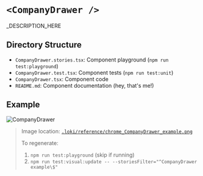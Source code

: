 # `<CompanyDrawer />`

<CompanyDrawer />_DESCRIPTION_HERE

## Directory Structure

- `CompanyDrawer.stories.tsx`: Component playground (`npm run test:playground`)
- `CompanyDrawer.test.tsx`: Component tests (`npm run test:unit`)
- `CompanyDrawer.tsx`: Component code
- `README.md`: Component documentation (hey, that's me!)

## Example

![CompanyDrawer](../../../.loki/reference/chrome_CompanyDrawer_example.png)

> Image location: [`.loki/reference/chrome_CompanyDrawer_example.png`](../../../.loki/reference/chrome_CompanyDrawer_example.png)
> 
> To regenerate: 
> 1. `npm run test:playground` (skip if running)
> 1. `npm run test:visual:update -- --storiesFilter="^CompanyDrawer example\$"`